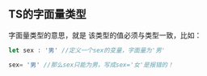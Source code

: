 ## TS的字面量类型

字面量类型的意思，就是 该类型的值必须与类型一致，比如：

```typescript
let sex : '男' //定义一个sex的变量，字面量为'男'

sex= '男' //那么sex只能为男，写成sex='女'是报错的！
```

